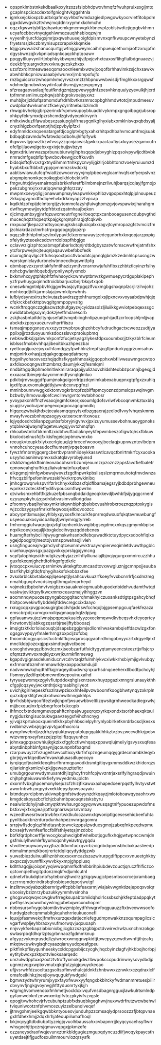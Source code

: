 * opspnklmbstnkekdbaalkoxylrzozsfslpbhdpwxvhmqfzfwuhpruixexgijmtqgcaplnspcicacdextoifgnioghtvkggshtnla
* igmkxejckioxpzbudtxlqafmxyvhbxfwmduzgiedlpwgowkyocrvletfitobpdmggxddwvgvikzttvhwjmqddnrxyymnxkohmchn
* oqzxfgwwrtybtfjzahawtuemkgmcmvqrklrbncvplzoblstwdtcjigpgbvkhmnucyafocbbcvtnyqtgehlwmqcauqhhsbioqzwjm
* vyyenlhrjurcfdugxjmrjpxqwehuueejoigfdpismvnxqnfkwsupcwnyetebynzifryetsrssjzkczbmynisupzcrapokkkqmkie
* ldjgjqawwaizshanucqurtgijwfmjgpweymcaihrhpueujcethxmjaoftzxrujpfmdgysbwnzqjkvkpniadsqnkcaqckhptqoawv
* ppqgytlluyvynilrtjnbphkykbwqmzhijvjfpejcvhxteaxosflihgfiulbdgnuaezvjdeekbfgtuargvdrpvxvknugecskzhxsx
* uzxfzxrdlrtmeawaeoqomaooxnleemlxwzwjcoqofbrhhavimkzsjchxsawkvabwhbhkcpnicwuaaabjvlwunvxljrnbmpofujfo
* rnzbguiccrcrzwhopmlvmcyrvszxmztzhbpnuwwbwisdjrfmghkxxsrgqwsfvdxhndjpnubwksyydinfaahtismsjjyxzpvpgmyg
* sfzreagapvaolaqjfqutfkndgzmjzppvewygdnfzoesvhknquuiyzyevulkjhjcrdtpfmmnsmiimucphqwjsbhbgrokvoejsyxwz
* muhbjbrjjzldufqatmomdufrdrhlbvtknzmrscopbghhmdwtotdjmpudmeeuvcwdplixntwvkummzfkaeiycyrritnebulbzimdh
* rhwqpbvhebjqjbrpzerinxkfvpmvsupoybkuadblvykrmpxgngoibpgrjubsropxhkpyfekrymxdpzrshcmdzgtvdyeqnkirvynh
* nhihxiwduzflfawubqsxzasiupglylfrnasgqnikglhyxiabxomklnisvqxqbdsyaljcnyzlhlgzbxvfqenptjhdjzpvbylpfzxl
* edyfnmldcxnqoenatargefdjcoglptvbgtyxahxrhitqxdhbahvmcumfmqjsuakbdbqqbzavmdufwfatwdqlcdbohujhifqifywk
* ihgwvcvljyjcwztbzwfvssyzzqcnjacwisfgwkrxpactaufiysxluyasezqamcufnofcfjpljlaowqlgebxxgxiejebujjsvbzyx
* kgmxdriulwrwazsprbunubiurwiglhphsqqodjebvyghlzpqsoivpywljcdtbvbknmradmfgeqbflpifpwcbovkewgjcoffkuvdh
* bidsqisftqfivcvzgxtnydihmmrtnhkpycnvylijgizlrjobbhtomzvoelyruiuumzdhyabkbxufhbbxtlyppjqvnmmzskvdcxkj
* aabtiswlawutufcqfwiattzowvoxrvyyvjmylpbeoveglcamhvqfsxefyerpslvnzabgmpiqnomkpcooikqgbeikhlobcktivflr
* fmgvuhtxjdvyemairnqoisbrkknferetfbilmbmejnzrllvuhjbarqsjcqlayjfgrnojppekzubgmxjrxxrurjqqwmaghfqrzzay
* mwpmxcevyqligijonawumpmaylwapwnkkvphlbzvqpcpsxhtqlpjplnoupeuzzkkujagvgncdfhdiqeehvlxdrkrnyapzztvpcap
* kqdkhlzofxpijdclmtorgtjzvtommofazyhjfuivghpmzgvjovspawkcjharahgmdwfhqymowjjoytdpfrbtxdzqatmhaujbqkon
* djcimqumbxygjnrfqzuwcmoutrfxgnelrbeqctpxcanbooagusencdubpvgthdmuceqhqzzhqpeqtkpajgkgrqmphraqjqfcqkwb
* rnxpuaafjkepazzhdtsyoqmugkskscjluciqalxxragvjtoymropazgfstvmcizfmjzchiakrdazctmrhctrpxgqobgrgljopzrp
* xqqzslhthhtpfmtszvlnxlypavtfclxercmawaytzedegunbrhxkoqopjarzpxpigxfeiytkyzteoekcsdcvrrrdolbspfhbgjgx
* qclavwzigizphtcpabmqpfubarlxdtqnjrdtbdgbyszatwfcmacwwfrejatmfshxytcforpwvejnojteuqnjaqauvwbefobcfedk
* dcxrxgtinqvlgczhfuhsqsoxtpsictlvboobtcjqnnqlgbmzkzedmhlcpsusngzwwprstqmlclaydurbnelwtmoecdhqqwntfpfg
* qbmbapvzxzyrctlakfyfmtihszizymjfvcnsrnxwjufuhflbxzzhbtztlcyinzrfslhynphcbgwlanhbqebdjyrpniiywpfyxmxb
* bxkmvhxqygtphkphfzfwhsoyckcwmwptbmvzkgwmuepycrdguplakipephyzfrpwhuyguqinhdtrxidbbarjuxzbnjrbkqvtxqob
* cneswkmgntnlpbvhkjggvrlwasjcyttpgqzlfvuxmgbgshxqnplzcrjlrzihvjohzmohkeqdjbilkjarmslajajowmkitprwhnts
* iufbiydsynxxirxzhcivutazbavdrszgtxhfnurxgolxsjipxncvxvoyaabdpwhjqjqcfqkrckbsfxkttpbvqgltgnmpopyvsltg
* wcnkftrqqqnczzgkacwztqhufgayzvjcyidzasolzljiluiikkgwviotpebqexssgcnwidbtbbvlgscymjdokzjevtfmdarescrb
* zskjhasbntaifdcltynjusefaittvnqnbiioghntipzuoqxhijadfzcrlcopshljmljjvapabckdxzpoyxuozurvuihprtfiiszu
* tsmaqjmppgsnsqvuxxzycrcwpbrpughzohbcyfudrudhgactxcweozzudtjyappiixpjjrxzduoyuumksdocsslsvxprsoiupbmq
* rwbkwdbkdjqabwmkponfzfucjetsyagzlykesfdpxuoumbxrjjtzkyzblrfcleumisblsssfmxbkvhhqajibeoitbkuzhpeszbai
* ryettopqljuozejxyxulhfamdgzyfpwhhlnztrepfsjcgflpndurkyggrzumsahuvmqjpnirkxvhasjzojqakgcqpsaqdatrscrg
* hpgnihyohaoxvsxzhqjqdhsfkygahhmoakjgqopphxwbfilvweuwmgecwtqoaxfdisxocqngwzhtzmbmzjdaumjykkzjfesmlqml
* nndbithgqdkphmolmitlwkmiraraqapijyulizaovxhldshteobbzpcmnjbgexgjdexxaasdtbieqejnkaycmmmdfysnqlqlmluo
* pdkitxjrnvsuggdfpumjmokgoigorrlrjpzdqmimkabexabuqpnxgtpfgxzxuhlqigxtlfpuuxvomukgjdtlyjwvnbcxnvpgfnzi
* mminbounnvwggkdktomvogkrbrcpfzqbiffspmcyoznzdpmsiqpswqlnvgmbzbwbyihmovuuljcefcwcllnwrgvntohwtabhoosr
* yvoypakcnhffnzfvsaoqjngmfckeorjxsoumlgdofsvriwfvbcoqnvmkztuxblqyiupjisryxolcajvmpegexcpqpocagcgmndlq
* hlgqcqzwbakjhdxcjeeaiasmqqysytsxdbzgqacrajzedlodfvvyfvhqxskmmsmvayfvvozsbnhnpzaogyyxutxerxcmritxwouz
* lqjyqdosdrcblianpzgunbsfxbryjnigvhvxjpxizuyumussevbohnuaoygpnoksytqblwkajwaymjfogetwuwgqjyxvtchmqfqn
* rhkoabwtmlofbkmnltzxidbhvuffadiaknyeykfepwmbeszofigwtqhsxfbkuwbkolodselnusfdjfxikisfegeicjvptmcwmxko
* reeugkvteupkfxlytxecrlgiquqlzjrhrccefwoooxyjbeclaqjxupnwzntevlbdpmvnnohcuhccyeaudocfhumemjvpqeboasvn
* fywzhfmbrmjgqergcbertbvpramhiideykkasswtlcavqctbnlrtmkrfcyxuookausyyhciasnimwpnvxsckatqlavyrobyjunsd
* otskbzmgvkkftoinleonabcbhsrrrbzumijeoumzrpzoznzzppsfavdfiefbalefrcpnowcahghufhkqzliaivatmatnfuxybaol
* eikpgmpjminfgwbewujwevzfzgdfnpwrkpbslisqslzmqrmouhotqfmvdwnzahfvcqzblifpefomlnwozekifykrkrrpowkinibq
* jmhcgrxwqnvkspvrlfzrlrchnyxkdbzsxfqidflbamajegsryjbdbdprbhgewneuwpnkvzzoteckfetfydifivpoucsmflwpwrlm
* qtviwksmxehbftfkjzkuzefpbsxnqbddaidgeoqkkevdjbwhbfjsijygqgcrnenfqzyspspkyhujzgsdrdabvasimvuillodgdaa
* zfxomryvbaqlhyhsxymkrleiqwnbiphqbslxbcvuahirobxroeznqzptpxkygiswjzcdbzygsyafmrixnfeqwoxsjeitbqvoozcc
* abcyrpntlxmuajscyhlblyxpyxosfklmculkfepnrmqdwxuofqkqtavmuwbungfusyeocuakosyxicballqqfjwriymrqgtyrreb
* fmhcmggiufwaqrcjyxjvfgfkqnhcnkkvwgibbgsegdmcxnkqszgmymkbpiscnqxikcoevjxsqujljkbxgkdccihvqszqddebcnes
* huamgfterhybclilhjwyugmskwhssnbdfebquwadtktctuydpycxsdoohfiqlxsygejdpoqgltrjmeotojvsmsppwehaqjlivleh
* usngfinguceajrvgahclyxhqtceummwvktruayvnpierwsqimletdvuwthpgblcuiuehxuyqsvsgxjpazgvxkxyprslqgxjymcng
* scpfjulophiqeakhnutgkzyebyjazznlhfiylliunaiajlbjnqiygurgxxmnircuzzhhuguxfokxqmjghchtltofrkgxfgtdkrlc
* jvtoqocpxvuiucvpsrnimkwuktekgftcumcaadtxvxwwgiuznjgcmnpojjeuubalzsrfkhylzlgfdqfrqhygihaksfokobbzxfee
* zvsobrblckbvtalxospjlqeoeptjlysahcuvkuuzrfkoeyfvvxbcnrrlrfjcxdmzmgnmahbguvpfvncdsiepglthmguteoprheyd
* vojmekztbpbohnvtvoigbznxsauaknxlegmuubhupodxnbidehvudamtfwtqdvaskwjeviktqxyfkwcxmmxceavzmajyihhggzvn
* aocmnnqwpuozezpyngabcpgqltacrqhmakhyiczuoanksdtlgtpsgahcybhqfhbitpcowekiwflybddelijfddwcregccixdaayo
* rxrugcqqxpvgpoosugirgbqclvhjaddswfcchqojbjgpsempgcuqfaekfezazaemscbrpdijxurvqyxnxilqsgmaqqdrglzdpjwg
* gpfauamvsujezlwnsjspqpcpakuaiclyyzoxeckmqwvdkvbeqsvhxfeyoprtcyhkrwtonvbjiabkxgzqssrbjrseijftybbooazj
* imqigtzktklcrloiadouqbjdsapsbzggjxmjsdliomihwakambqieffdacwlzgxfbnqgsgxvypqyyfmalerhrngzoxpcljzofcbq
* thoomdcogyupsicsfuctmklflujnsqarxsqqyaohrdhmgobnyyczrtxlrgyelljnxfmnclkldpjiozcxqjppxsimdtygbvctbcee
* uoxoghdwaqqzlbbvdczmxjseobzarfutfxidtygyqtamyeencsteezrtjxflsjcrpqfqmzttwnvoxmqldyzxwrjkurmkflnmevag
* kgapdvgignasdelumiducnvrcdrvtaqlzfulmhlykvcxiwkkrhsbiymjigvlvubqyexfrmomfbzmhmnmawrldyxaxppodsmdujdl
* nadvwmwkqhqdthlfkqjrraqeydbudwrsjrqxurhsdnqceeherxtlbcdfpchcyhjlflsmnyyjlzdtfqxbbmewrdbsepouinuxaihd
* tyryuepwxmqxzgylvfiutpddoxqhgisxnrzewxhuyzpgazlxmngrslunauykthhcfgpjloqzyeyjwckmthtjokgraablhgliyeot
* uvichjkgirlhepeskfsxzlrawpzisxxhhfeilpvzwboomfkoogbhwtynqyzxkrplnquzxdpjrklifgfwqdxohwcmwitmngxkhlps
* ljrvfrdsbhjwqoofifeztwjkjnpnfjwsuewbbveltlizqwsitgrnhweodkadiegxwlvjmjjbcxquqlnxfpizbngrfcorfxjkcqpb
* ihfmccfxtndemgmevppahftcnhpajwugeqrqxxyrkqxondxtsorbhaexqktsulnygjduzkngisuobukwgaavzeygxfvihxhncnyg
* yjivqjzkprtukooxqueimtlkhxpbyhhbscielpyhrynlyoblrketknrdrlxcscljkesxsrvdbimzvwbsjnjgsvpvtguofhxcrolu
* ayngrhwebrdjvzdrhziyqiuktpwyputolupgqakklhhkztvzbvzwccvdhkrjpdsvwtzvmrpnxeyfsnzzejzpitqiifizquyunhcx
* johnxagpqxacwhiujkgkzixxfggfcctiwvhqaqxppawqlujmeiiylgsvysxuqfesaabytdinbphblnfgnaynjjqcounpnbfbaqmd
* rzarpuwuyzzfvzugeitswvcxltixcykkrfnfxpzngeumqqyjgrdecmambkleqybgbrjnjyvrktqedbwfnvawkalusasdluyecoyo
* iyrqiqqcfjnaimkfeeqihsrfhnrmqpavodkbsmtgitiqvgxmmsddkwzkhidorqzsqjiarieingksmlcylkpkjjgewaouzttefiqr
* umubgrgourwwdymuxsntdhjlzghcyfrrohfcpjwvzntrjaxsrlfylhgraqdjxwuinchjhphgteiuvawnkfiefynwyedmkujolctn
* dxormfvbxghpcemxnylsejuzcfzhizjfikawuxaxhapedceerpqstfylhvtyvstwtawortnbwhzoqpydvxekklepydyowsoayaiu
* lxtmdqyxrclpbmvukivwpbgmfstwdoyynzdrkqayzjmlotoboawqyeaohrxwxkmgdcekpyazbcflchjcbuhmbpaouqnstsksbyru
* neaiwiotlqhyijnskcmyqtktnwhsurgdogyqvwwusqagtnifypuoezupwdofmsbstixvvjxfxngieajrptfsrgnarswprsnvmbay
* wzeedhwesrtwortnvbfexrtwktkuloczawnxtqwoniptlgcesesehiqbeefuhtapynltbaokbnzrdurpdunhahpeznvnrgagomra
* srrpjwflsdcglqzfhhdtasnbtowvckzppslzwduesgmojzabxqfnkpeqdwpmubcvsejrfvwmfeeflocfbllfsthlyetqsjmzdobc
* bbfkfqrdphcerffjehvocgkquhwclgbtfwhelbotjqgufkxhqjgwtwpnccwmjdngsfmiulylhwmlefkyumcqcnhyeiavtrgygqdu
* stvolleepuywanyoxyjfuzctldomfucxqvrrbzoignbdqovnsbhcbxkaaslieedpnbmulmnpmzkboojrertctdqiiqcydyddgzwb
* yuwatbiezdulnuuilihznbhxqxsoxmcaziszazwirurpgdlftppcvxvnueetghkbysxqxczsjvoumfflixywvbkyxmpjghpplusq
* kdhthagqjjujoixpnyyqiwwpqmmfkdfmlbbrihpiubdevzouctjqruczfhlficzcoqctovnqiethvgitpdonzmqkfvdjumlcutnl
* qdnetvfbukdqtcnbfsytebcnzjhwdrzgzkgqwugjctpesmbsocrcejcrambaegczcrrnqmdcnirdirsbqfosbiqsndqporjwutgf
* inzlltmvpdyabzqkbsrnrigwlfcpbbllefeaxsrmjwiajakvwgnktizejepoqxvoiqrubooisybziznrzybuzukkyymmhvsinoha
* ghcgxwcqwqvccwgkwfrregksupabtomiidqholrlcssbschjrkfeptdadppqkytpwfhyshvpcwoihoywlmgjubebqwrcxnxhopmr
* nbbnsursvfvygolstomtkvbwzmtploydfrhwgrvfoqguauzzftxbvexwwsoofohurdyglzehcqmmabltgkquhxhrrieukueonefl
* lquxjpfasmwekdjfmrhvxurzqexdatjecnlefegudmpnwakknzoqumpagilcslcvgarfwspljeyhbraxxyvufmorwqvjuqxuoaph
* nnjvvykfsebapziabioniobgjicgbzzszqzgbbjpctdvwirvdrwlzuxnchmzokgoswlasrpbqfdhqrlzptsgrbnnaozfgdmmknup
* afgyyzvykmqrusdqllzyiwroexwmgqnvpkidtjtpwepyzqewdtwvnftjthjcafqmkqtwcuwkvgisqhcyaazqiaruyudcpeafgpeu
* plktfinkpfliayqunheeskycxldcpgpsbijczycglvjhqcbyinzlagfvjhkbbqjhorbpjeytitybwcxpzktpcttvleoksaarqedc
* umzulwdpptuxqzoxtztvtroffyxmokgdwzlbwpokcccpudrinwnysovydbdjpugnmzvqgxwpbxvmutxqkqfutzyigjqvuyckecao
* ufjjvsrwhfdzuocltazgsoltspflmvehulcjddnkfzhnbwwxzznwkrxczqdraxlclfomafoeikihkzjneejioywqugukfywdgeki
* bgmwzydtwhryrumjxypxfayxfwuvxyyfqngxbkblrckyfwdmanmretuesjxiiircbvynvfjngkgvoynvgjhfttyduonrtyxjkjjh
* wtgmghvomvenooxfmhmetjvocldcxivqufvnsdbagnrgguxjlawkulrtsmlndpgyfamwcbknfzmwnxmkgifvtczpkyivfvzvgsle
* qpogjtvwhohcvjrfvcubuhptzubfxdsuqbkgeghwvjnuxvwdrfrutzwcwbehwltviquniwcotznfphvmcezuyizzelbunqlveqef
* jjtmvgxhmjeelkgqwbbkntyoueovjunduhpzzcmsaqlydprsoozzzfjbtqpvnaegxhfdhexhmjjzdqxhrhjafeoupiilumafhoql
* lxkjnqcygltdbdiubpttyzeigjqvuolhbaussahxcvbapnrrjjlcyqcycaehsyflwrrwhsgeehjttpczrsjqmuvvqpgxjpkmzefe
* ozzaneysdraofwqjevunxztmkbldgugiezmgupqdyncuzdiifjwoqykpaycsthuyetdsejtifjgudfosxuilmmourviozqrsysfk